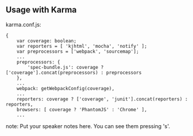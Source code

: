 ##  Usage with Karma

karma.conf.js:

```
{
    var coverage: boolean;
    var reporters = [ 'kjhtml', 'mocha', 'notify' ];
    var preprocessors = ['webpack', 'sourcemap'];
    ...
    preprocessors: {
        'spec-bundle.js': coverage ? ['coverage'].concat(preprocessors) : preprocessors
    },
    ...
    webpack: getWebpackConfig(coverage),
    ...
    reporters: coverage ? ['coverage', 'junit'].concat(reporters) : reporters,
    browsers: [ coverage ? 'PhantomJS' : 'Chrome' ],
    ...    
```

note:
    Put your speaker notes here.
    You can see them pressing 's'.
